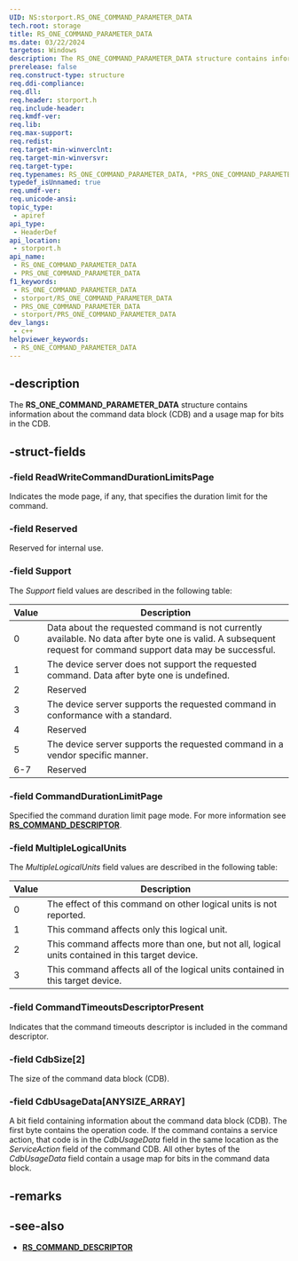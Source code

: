 ```yaml
---
UID: NS:storport.RS_ONE_COMMAND_PARAMETER_DATA
tech.root: storage
title: RS_ONE_COMMAND_PARAMETER_DATA
ms.date: 03/22/2024
targetos: Windows
description: The RS_ONE_COMMAND_PARAMETER_DATA structure contains information about the command data block (CDB) and a usage map for bits in the CDB.
prerelease: false
req.construct-type: structure
req.ddi-compliance: 
req.dll: 
req.header: storport.h
req.include-header: 
req.kmdf-ver: 
req.lib: 
req.max-support: 
req.redist: 
req.target-min-winverclnt: 
req.target-min-winversvr: 
req.target-type: 
req.typenames: RS_ONE_COMMAND_PARAMETER_DATA, *PRS_ONE_COMMAND_PARAMETER_DATA
typedef_isUnnamed: true
req.umdf-ver: 
req.unicode-ansi: 
topic_type:
 - apiref
api_type:
 - HeaderDef
api_location:
 - storport.h
api_name:
 - RS_ONE_COMMAND_PARAMETER_DATA
 - PRS_ONE_COMMAND_PARAMETER_DATA
f1_keywords:
 - RS_ONE_COMMAND_PARAMETER_DATA
 - storport/RS_ONE_COMMAND_PARAMETER_DATA
 - PRS_ONE_COMMAND_PARAMETER_DATA
 - storport/PRS_ONE_COMMAND_PARAMETER_DATA
dev_langs:
 - c++
helpviewer_keywords:
 - RS_ONE_COMMAND_PARAMETER_DATA
---
```


## -description

The **RS_ONE_COMMAND_PARAMETER_DATA** structure contains information about the command data block (CDB) and a usage map for bits in the CDB.

## -struct-fields

### -field ReadWriteCommandDurationLimitsPage

Indicates the mode page, if any, that specifies the duration limit for the command.

### -field Reserved

Reserved for internal use.

### -field Support

The *Support* field values are described in the following table:

| Value | Description |
|--|--|
| 0 | Data about the requested command is not currently available. No data after byte one is valid. A subsequent request for command support data may be successful. |
| 1 | The device server does not support the requested command. Data after byte one is undefined. |
| 2 | Reserved |
| 3 | The device server supports the requested command in conformance with a standard. |
| 4 | Reserved |
| 5 | The device server supports the requested command in a vendor specific manner. |
| 6-7 | Reserved |

### -field CommandDurationLimitPage

Specified the command duration limit page mode. For more information see **[RS_COMMAND_DESCRIPTOR](ns-storport-rs_command_descriptor.md)**.

### -field MultipleLogicalUnits

The *MultipleLogicalUnits* field values are described in the following table:

| Value | Description |
|--|--|
| 0 | The effect of this command on other logical units is not reported. |
| 1 | This command affects only this logical unit. |
| 2 | This command affects more than one, but not all, logical units contained in this target device. |
| 3 | This command affects all of the logical units contained in this target device. |

### -field CommandTimeoutsDescriptorPresent

Indicates that the command timeouts descriptor is included in the command descriptor.

### -field CdbSize[2]

The size of the command data block (CDB).

### -field CdbUsageData[ANYSIZE_ARRAY]

A bit field containing information about the command data block (CDB). The first byte contains the operation code. If the command contains a service action, that code is in the *CdbUsageData* field in the same location as the *ServiceAction* field of the command CDB. All other bytes of the *CdbUsageData* field contain a usage map for bits in the command data block.

## -remarks

## -see-also

- **[RS_COMMAND_DESCRIPTOR](ns-storport-rs_command_descriptor.md)**
